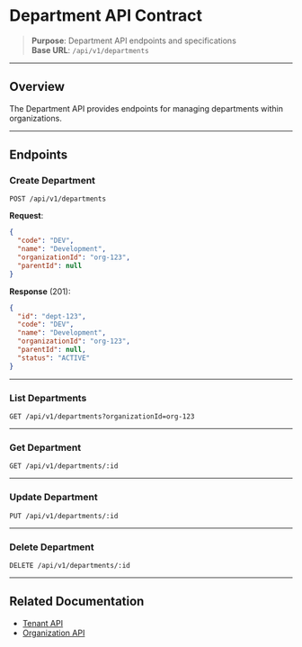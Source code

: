 # Department API Contract

> **Purpose**: Department API endpoints and specifications  
> **Base URL**: `/api/v1/departments`

---

## Overview

The Department API provides endpoints for managing departments within organizations.

---

## Endpoints

### Create Department

```http
POST /api/v1/departments
```

**Request**:

```json
{
  "code": "DEV",
  "name": "Development",
  "organizationId": "org-123",
  "parentId": null
}
```

**Response** (201):

```json
{
  "id": "dept-123",
  "code": "DEV",
  "name": "Development",
  "organizationId": "org-123",
  "parentId": null,
  "status": "ACTIVE"
}
```

---

### List Departments

```http
GET /api/v1/departments?organizationId=org-123
```

---

### Get Department

```http
GET /api/v1/departments/:id
```

---

### Update Department

```http
PUT /api/v1/departments/:id
```

---

### Delete Department

```http
DELETE /api/v1/departments/:id
```

---

## Related Documentation

- [Tenant API](../api/tenant-api.md)
- [Organization API](./organization-api.md)
